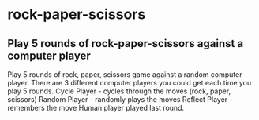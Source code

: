 # rock-paper-scissors
## Play 5 rounds of rock-paper-scissors against a computer player

Play 5 rounds of rock, paper, scissors game against a random computer player. 
There are 3 different computer players you could get each time you play 5 rounds.
 Cycle Player - cycles through the moves (rock, paper, scissors)
 Random Player - randomly plays the moves
 Reflect Player - remembers the move Human player played last round.
